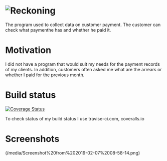 # ![Reckoning](https://github.com/leszekjanczewski/Reckoning/blob/master/src/main/resources/static/images/reckoning_logo.png)

The program used to collect data on customer payment. The customer can check what paymenthe has and whether he paid it.

# Motivation

I did not have a program that would suit my needs for the payment records of my clients. In addition, customers often asked me what are the arrears or whether I paid for the previous month.

# Build status

[![Coverage Status](https://coveralls.io/repos/github/leszekjanczewski/Reckoning/badge.svg?branch=master)](https://coveralls.io/github/leszekjanczewski/Reckoning?branch=master)

To check status of my build status I use travise-ci.com, coveralls.io

# Screenshots

(/media/Screenshot%20from%202019-02-07%2008-58-14.png)
